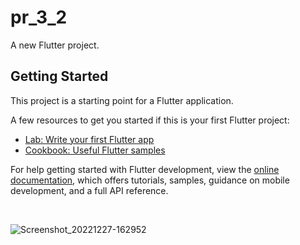 # pr_3_2

A new Flutter project.

## Getting Started

This project is a starting point for a Flutter application.

A few resources to get you started if this is your first Flutter project:

- [Lab: Write your first Flutter app](https://docs.flutter.dev/get-started/codelab)
- [Cookbook: Useful Flutter samples](https://docs.flutter.dev/cookbook)

For help getting started with Flutter development, view the
[online documentation](https://docs.flutter.dev/), which offers tutorials,
samples, guidance on mobile development, and a full API reference.

<img scr="https://user-images.githubusercontent.com/118449869/209843343-d42e4ab7-a31c-4a13-a2c8-e81e6ed45a39.jpg" width="250px">

<img scr="https://user-images.githubusercontent.com/118449869/209806348-7220bbc6-9f14-4cf1-b3d1-9359d78e0682.jpg" width="250px">

![Screenshot_20221227-162952](https://user-images.githubusercontent.com/118449869/209843343-d42e4ab7-a31c-4a13-a2c8-e81e6ed45a39.jpg)



